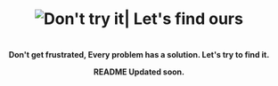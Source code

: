 
<h1 align="center">

<img src="https://github.com/SB2318/TechTroubleshootLog/blob/main/assets/BEST_SOLUTION.gif" alt="Don't try it| Let's find ours"/>
<h1>
<h4 align="center"> Don't get frustrated, Every problem has a solution. Let's try to find it.</a>


README Updated soon.
